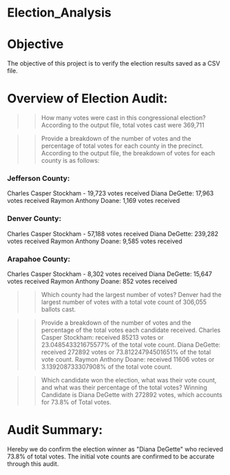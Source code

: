 # Election_Analysis
# Objective
The objective of this project is to verify the election results saved as a CSV file.
# Overview of Election Audit:
>> How many votes were cast in this congressional election?
According to the output file, total votes cast were 369,711

>> Provide a breakdown of the number of votes and the percentage of total votes for each county in the precinct.
According to the output file, the breakdown of votes for each county is as follows:
### Jefferson County: 
Charles Casper Stockham - 19,723 votes received
Diana DeGette: 17,963 votes received
Raymon Anthony Doane: 1,169 votes received

### Denver County: 
Charles Casper Stockham - 57,188 votes received
Diana DeGette: 239,282 votes received
Raymon Anthony Doane: 9,585 votes received

### Arapahoe County: 
Charles Casper Stockham - 8,302 votes received
Diana DeGette: 15,647 votes received
Raymon Anthony Doane: 852 votes received

>> Which county had the largest number of votes?
Denver had the largest number of votes with a total vote count of 306,055 ballots cast.

>> Provide a breakdown of the number of votes and the percentage of the total votes each candidate received.
Charles Casper Stockham: received 85213 votes or 23.048543321675577% of the total vote count.
Diana DeGette: received 272892 votes or 73.81224794501651% of the total vote count.
Raymon Anthony Doane: received 11606 votes or 3.139208733307908% of the total vote count.

>> Which candidate won the election, what was their vote count, and what was their percentage of the total votes?
Winning Candidate is Diana DeGette with 272892 votes, which accounts for 73.8% of
Total votes.

# Audit Summary: 
Hereby we do confirm the election winner as "Diana DeGette" who recieved 73.8% of total votes. The initial vote counts are confirmed to be accurate through this audit. 
